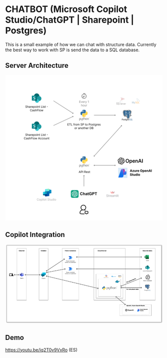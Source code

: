 # CHATBOT (Microsoft Copilot Studio/ChatGPT | Sharepoint | Postgres)

This is a small example of how we can chat with structure data. Currently the best way to work with SP is send the data to a SQL database.

## Server Architecture

![Server Architecture](./assets/Server.png)

## Copilot Integration

![Copilot Integration](./assets/CopilotIntegration.png)

## Demo

https://youtu.be/iq2T0v9VxRo (ES)

